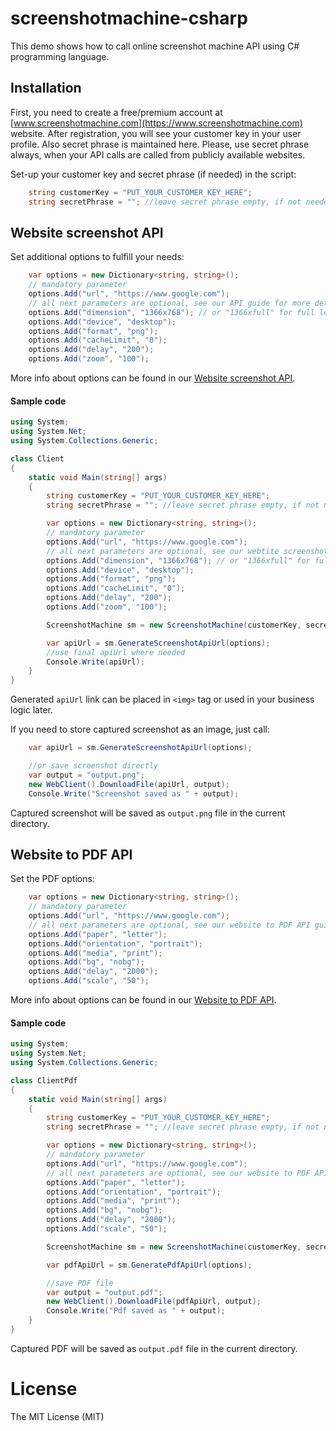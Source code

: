 # screenshotmachine-csharp

This demo shows how to call online screenshot machine API using C# programming language.

## Installation
First, you need to create a free/premium account at [www.screenshotmachine.com](https://www.screenshotmachine.com) website. After registration, you will see your customer key in your user profile. Also secret phrase is maintained here. Please, use secret phrase always, when your API calls are called from publicly available websites.  

Set-up your customer key and secret phrase (if needed) in the script:

```csharp
    string customerKey = "PUT_YOUR_CUSTOMER_KEY_HERE";
    string secretPhrase = ""; //leave secret phrase empty, if not needed
```
## Website screenshot API
Set additional options to fulfill your needs: 

```csharp
    var options = new Dictionary<string, string>();
    // mandatory parameter
    options.Add("url", "https://www.google.com");
    // all next parameters are optional, see our API guide for more details
    options.Add("dimension", "1366x768"); // or "1366xfull" for full length screenshot
    options.Add("device", "desktop");
    options.Add("format", "png");
    options.Add("cacheLimit", "0");
    options.Add("delay", "200");
    options.Add("zoom", "100");
```
More info about options can be found in our [Website screenshot API](https://www.screenshotmachine.com/website-screenshot-api.php).  

#### Sample code

```csharp
using System;
using System.Net;
using System.Collections.Generic;

class Client
{
    static void Main(string[] args)
    {
        string customerKey = "PUT_YOUR_CUSTOMER_KEY_HERE";
        string secretPhrase = ""; //leave secret phrase empty, if not needed

        var options = new Dictionary<string, string>();
        // mandatory parameter
        options.Add("url", "https://www.google.com");
        // all next parameters are optional, see our webtite screenshot API guide for more details
        options.Add("dimension", "1366x768"); // or "1366xfull" for full length screenshot
        options.Add("device", "desktop");
        options.Add("format", "png");
        options.Add("cacheLimit", "0");
        options.Add("delay", "200");
        options.Add("zoom", "100");

        ScreenshotMachine sm = new ScreenshotMachine(customerKey, secretPhrase);

        var apiUrl = sm.GenerateScreenshotApiUrl(options);
        //use final apiUrl where needed
        Console.Write(apiUrl);
    }
}  
```
Generated ```apiUrl```  link can be placed in ```<img>``` tag or used in your business logic later.

If you need to store captured screenshot as an image, just call:

```csharp
    var apiUrl = sm.GenerateScreenshotApiUrl(options);

    //or save screenshot directly
    var output = "output.png";
    new WebClient().DownloadFile(apiUrl, output);
    Console.Write("Screenshot saved as " + output);
```

Captured screenshot will be saved as ```output.png``` file in the current directory.

## Website to PDF API

Set the PDF options: 
```csharp
    var options = new Dictionary<string, string>();
    // mandatory parameter
    options.Add("url", "https://www.google.com");
    // all next parameters are optional, see our website to PDF API guide for more details
    options.Add("paper", "letter");
    options.Add("orientation", "portrait");
    options.Add("media", "print");
    options.Add("bg", "nobg");
    options.Add("delay", "2000");
    options.Add("scale", "50");
```
More info about options can be found in our [Website to PDF API](https://www.screenshotmachine.com/website-to-pdf-api.php).  
#### Sample code

```csharp
using System;
using System.Net;
using System.Collections.Generic;

class ClientPdf
{
    static void Main(string[] args)
    {
        string customerKey = "PUT_YOUR_CUSTOMER_KEY_HERE";
        string secretPhrase = ""; //leave secret phrase empty, if not needed

        var options = new Dictionary<string, string>();
        // mandatory parameter
        options.Add("url", "https://www.google.com");
        // all next parameters are optional, see our website to PDF API guide for more details
        options.Add("paper", "letter");
        options.Add("orientation", "portrait");
        options.Add("media", "print");
        options.Add("bg", "nobg");
        options.Add("delay", "2000");
        options.Add("scale", "50");

        ScreenshotMachine sm = new ScreenshotMachine(customerKey, secretPhrase);

        var pdfApiUrl = sm.GeneratePdfApiUrl(options);

        //save PDF file
        var output = "output.pdf";
        new WebClient().DownloadFile(pdfApiUrl, output);
        Console.Write("Pdf saved as " + output);
    }
}  
```
Captured PDF will be saved as ```output.pdf``` file in the current directory.

# License

The MIT License (MIT)    